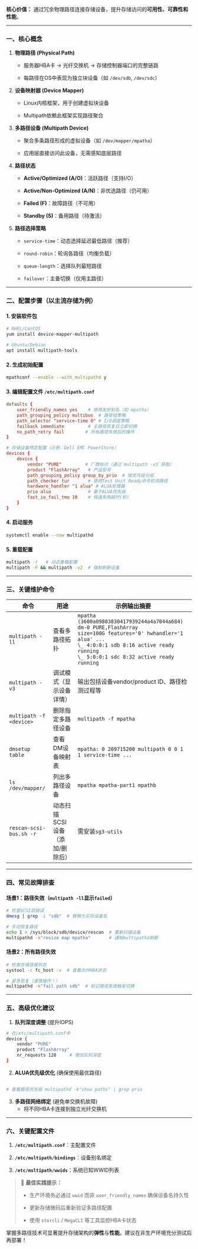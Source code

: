 
**核心价值：** 通过冗余物理路径连接存储设备，提升存储访问的**可用性、可靠性和性能**。

---

### **一、核心概念**

1. **物理路径 (Physical Path)**
    
    - 服务器HBA卡 → 光纤交换机 → 存储控制器端口的完整链路
        
    - 每路径在OS中表现为独立块设备（如 `/dev/sdb`, `/dev/sdc`）
        
2. **设备映射器 (Device Mapper)**
    
    - Linux内核框架，用于创建虚拟块设备
        
    - Multipath依赖此框架实现路径聚合
        
3. **多路径设备 (Multipath Device)**
    
    - 聚合多条路径形成的虚拟设备（如 `/dev/mapper/mpatha`）
        
    - 应用层直接访问此设备，无需感知底层路径
        
4. **路径状态**
    
    - **Active/Optimized (A/O)**：活跃路径（支持I/O）
        
    - **Active/Non-Optimized (A/N)**：非优选路径（仍可用）
        
    - **Failed (F)**：故障路径（不可用）
        
    - **Standby (S)**：备用路径（待激活）
        
5. **路径选择策略**
    
    - `service-time`：动态选择延迟最低路径（推荐）
        
    - `round-robin`：轮询各路径（均衡负载）
        
    - `queue-length`：选择队列最短路径
        
    - `failover`：主备切换（仅用主路径）
        

---

### **二、配置步骤（以主流存储为例）**

#### 1. 安装软件包

```bash
# RHEL/CentOS
yum install device-mapper-multipath

# Ubuntu/Debian
apt install multipath-tools
```



#### 2. 生成初始配置

```bash
mpathconf --enable --with_multipathd y
```



#### 3. 编辑配置文件 `/etc/multipath.conf`

```conf
defaults {
    user_friendly_names yes    # 使用友好别名（如 mpatha）
    path_grouping_policy multibus  # 路径组策略
    path_selector "service-time 0" # I/O调度策略
    failback immediate         # 主路径恢复后立即切换
    no_path_retry fail        # 所有路径失效后的操作
}

# 存储设备特定配置（示例：Dell EMC PowerStore）
devices {
    device {
        vendor "PURE"         # 厂商标识（通过`multipath -v3`获取）
        product "FlashArray"   # 产品型号
        path_grouping_policy group_by_prio  # 按优先级分组
        path_checker tur       # 使用Test Unit Ready命令检测路径
        hardware_handler "1 alua" # ALUA处理器
        prio alua              # 基于ALUA优先级
        fast_io_fail_tmo 10    # 快速失败超时(秒)
    }
}
```



#### 4. 启动服务

```bash
systemctl enable --now multipathd

```


#### 5. 重载配置

```bash
multipath -r   # 动态重载配置
multipath -F && multipath -v2  # 强制刷新设备
```


---

### **三、关键维护命令**

| 命令                      | 用途                 | 示例输出摘要                                                                                                                                                                                                                 |
| ----------------------- | ------------------ | ---------------------------------------------------------------------------------------------------------------------------------------------------------------------------------------------------------------------- |
| `multipath -ll`         | 查看多路径拓扑            | `mpatha (3600a09803830417939244a4a7044a684) dm-0 PURE,FlashArray`  <br>`size=100G features='0' hwhandler='1 alua' ...`  <br>`\_ 4:0:0:1 sdb 8:16 active ready running`  <br>`\_ 5:0:0:1 sdc 8:32 active ready running` |
| `multipath -v3`         | 调试模式（显示设备详情）       | 输出包括设备vendor/product ID、路径检测过程等                                                                                                                                                                                        |
| `multipath -f <device>` | 删除指定多路径设备          | `multipath -f mpatha`                                                                                                                                                                                                  |
| `dmsetup table`         | 查看DM设备映射表          | `mpatha: 0 209715200 multipath 0 0 1 1 service-time ...`                                                                                                                                                               |
| `ls /dev/mapper/`       | 列出多路径设备            | `mpatha mpatha-part1 mpathb`                                                                                                                                                                                           |
| `rescan-scsi-bus.sh -r` | 动态扫描SCSI设备（添加/删除后） | 需安装`sg3-utils`                                                                                                                                                                                                         |

---

### **四、常见故障排查**

#### **场景1：路径失效（`multipath -ll`显示`failed`）**

```bash
# 检查SCSI层错误
dmesg | grep -i "sdb"  # 替换为实际设备名

# 手动恢复路径
echo 1 > /sys/block/sdb/device/rescan  # 重新扫描设备
multipathd -k"resize map mpatha"       # 通知multipathd刷新
```



#### **场景2：所有路径失效**

```bash
# 检查存储连接状态
systool -c fc_host -v  # 查看光纤HBA状态

# 紧急恢复（谨慎操作！）
multipathd -k"fail path sdb"  # 标记路径失效触发切换
```


---

### **五、高级优化建议**

1. **队列深度调整** (提升IOPS)
```bash
# 在/etc/multipath.conf中
device {
    vendor "PURE"
    product "FlashArray"
    nr_requests 128     # 增加队列深度
}

```


2. **ALUA优先级优化** (确保使用最优路径)
```bash
  
# 查看路径优先级 multipathd -k"show paths" | grep prio
```

3. **多路径网络绑定** (避免单交换机故障)
	- 将不同HBA卡连接到独立光纤交换机
---

### **六、关键配置文件**

1. **`/etc/multipath.conf`**：主配置文件
    
2. **`/etc/multipath/bindings`**：设备别名绑定
    
3. **`/etc/multipath/wwids`**：系统已知WWID列表
    

> 📌 **最佳实践提示：**
> 
> - 生产环境务必通过 `wwid` 而非 `user_friendly_names` 确保设备名持久性
>     
> - 更新存储微码后重新验证多路径配置
>     
> - 使用 `storcli` / `MegaCLI` 等工具监控HBA卡状态
>     

掌握多路径技术可显著提升存储架构的**弹性**与**性能**。建议在非生产环境充分测试后再部署！